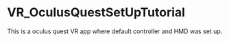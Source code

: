 # VR_OculusQuestSetUpTutorial
This is a oculus quest VR app where default controller and HMD was set up.
